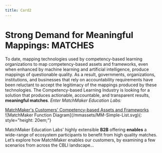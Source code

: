 ```yaml
---
title: Card2
---
```

# Strong Demand for Meaningful Mappings: MATCHES

To date, mapping technologies used by competency-based learning organizations to map competency-based assets and frameworks, even when enhanced by machine learning and artificial intelligence, produce mappings of questionable quality. As a result, governments, organizations, institutions, and businesses that rely on accountability requirements have been reluctant to accept the legitimacy of the mappings produced by these technologies. The Competency-based Learning Industry is looking for a solution that produces actionable, accountable, and  transparent results, **meaningful matches**. *Enter MatchMaker Education Labs:*

<div class="text-center" style="text-decoration: underline;">MatchMaker's Customers' Competency-based Assets and Frameworks</div>
![MatchMaker Function Diagram](/mmassets/MM-Simple-List.svg){: style="height: 20em;"}

MatchMaker Education Labs' highly extensible **B2B** offering **enables** a wide-range of ecosystem participants to benefit from high quality matches. Let’s explore how MatchMaker enables our customers, by examining a few scenarios from across the CBLI landscape…